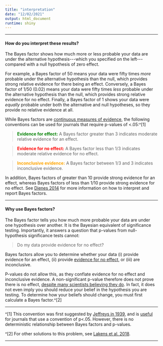 ```yaml
---
title: "interpretation"
date: "12/02/2021"
output: html_document
runtime: shiny
---
```

***

#### How do you interpret these results?
The Bayes factor shows how much more or less probable your data are under the alternative hypothesis---which you specified on the left---compared with a null hypothesis of zero effect. 

For example, a Bayes factor of 50 means your data were fifty times  *more* probable under the alternative hypothesis than the null, which provides strong relative evidence for there being an effect. Conversely, a Bayes factor of 1/50 (0.02) means your data were fifty times *less* probable under the alternative hypothesis than the null, which provides strong relative evidence for no effect. Finally, a Bayes factor of 1 shows your data were *equally* probable under both the alternative and null hypotheses, so they provide no relative evidence at all.


While Bayes factors are [continuous measures of evidence](https://psyarxiv.com/bua5n/), the following conventions can be used for journals that require p-values of <.05:^[1] 


> <span style="color:green">**Evidence for effect:**</span> A Bayes factor greater than 3 indicates moderate relative evidence for an effect.

> <span style="color:red">**Evidence for no effect:**</span> A Bayes factor less than 1/3 indicates moderate relative evidence for no effect.

> <span style="color:orange">**Inconclusive evidence:**</span> A Bayes factor between 1/3 and 3 indicates inconclusive evidence.

In addition, Bayes factors of greater than 10 provide strong evidence for an effect, whereas Bayes factors of less than 1/10 provide strong evidence for no effect. See [Dienes 2014](https://psyarxiv.com/yc7s5/) for more information on how to interpret and report Bayes factors.

***

#### Why use Bayes factors?

The Bayes factor tells you how much more probable your data are under one hypothesis over another. It is the Bayesian equivalent of significance testing. Importantly, it answers a question that p-values from null-hypothesis significance tests cannot: 

> Do my data provide evidence for no effect?

Bayes factors allow you to determine whether your data (i) provide evidence for an effect, (ii) provide [evidence for no effect](https://www.frontiersin.org/articles/10.3389/fpsyg.2014.00781/full), or (iii) are inconclusive. 

P-values do not allow this, as they conflate evidence for no effect and inconclusive evidence. A non-significant p-value therefore does not prove there is no effect, [despite many scientists believing they do](https://doi.org/10.1038/d41586-019-00857-9). In fact, it does not even imply you should reduce your belief in the hypothesis you are testing. To determine how your beliefs should change, you must first calculate a Bayes factor.^[2]



***

^[1] This convention was first suggested by [Jeffreys in 1939](https://scholar.google.com/scholar_lookup?title=Theory+of+probability&author=H+Jeffreys&publication_year=1939&), and is [useful](https://psyarxiv.com/bua5n/) for journals that use a convention of p<.05. However, there is no deterministic relationship between Bayes factors and p-values.

^[2] For other solutions to this problem, see  [Lakens et al. 2018](https://psyarxiv.com/qtzwr/).

***